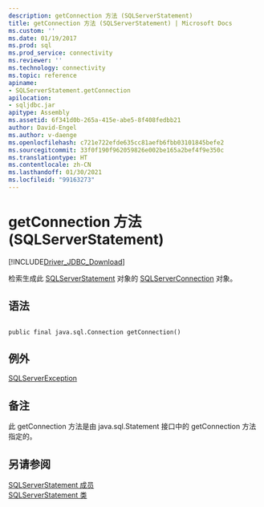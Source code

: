 ```yaml
---
description: getConnection 方法 (SQLServerStatement)
title: getConnection 方法 (SQLServerStatement) | Microsoft Docs
ms.custom: ''
ms.date: 01/19/2017
ms.prod: sql
ms.prod_service: connectivity
ms.reviewer: ''
ms.technology: connectivity
ms.topic: reference
apiname:
- SQLServerStatement.getConnection
apilocation:
- sqljdbc.jar
apitype: Assembly
ms.assetid: 6f341d0b-265a-415e-abe5-8f408fedbb21
author: David-Engel
ms.author: v-daenge
ms.openlocfilehash: c721e722efde635cc81aefb6fbb03101845befe2
ms.sourcegitcommit: 33f0f190f962059826e002be165a2bef4f9e350c
ms.translationtype: HT
ms.contentlocale: zh-CN
ms.lasthandoff: 01/30/2021
ms.locfileid: "99163273"
---
```

# <a name="getconnection-method-sqlserverstatement"></a>getConnection 方法 (SQLServerStatement)
[!INCLUDE[Driver_JDBC_Download](../../../includes/driver_jdbc_download.md)]

  检索生成此 [SQLServerStatement](../../../connect/jdbc/reference/sqlserverstatement-class.md) 对象的 [SQLServerConnection](../../../connect/jdbc/reference/sqlserverconnection-class.md) 对象。  
  
## <a name="syntax"></a>语法  
  
```  
  
public final java.sql.Connection getConnection()  
```  
  
## <a name="exceptions"></a>例外  
 [SQLServerException](../../../connect/jdbc/reference/sqlserverexception-class.md)  
  
## <a name="remarks"></a>备注  
 此 getConnection 方法是由 java.sql.Statement 接口中的 getConnection 方法指定的。  
  
## <a name="see-also"></a>另请参阅  
 [SQLServerStatement 成员](../../../connect/jdbc/reference/sqlserverstatement-members.md)   
 [SQLServerStatement 类](../../../connect/jdbc/reference/sqlserverstatement-class.md)  
  
  
